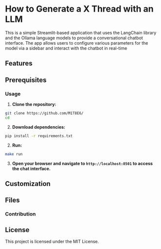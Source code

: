 # How to Generate a X Thread with an LLM

This is a simple Streamlit-based application that uses the LangChain library and the Ollama language models to provide a conversational chatbot interface. The app allows users to configure various parameters for the model via a sidebar and interact with the chatbot in real-time

## Features


## Prerequisites


### Usage

1.	**Clone the repository:**
```bash
git clone https://github.com/M1T8E6/
cd 
```

2.	**Download dependencies:**
```bash
pip install -r requirements.txt
```

2.	**Run:**
```bash
make run
```

3. **Open your browser and navigate to ```http://localhost:8501``` to access the chat interface.**

## Customization


## Files

### Contribution

## License

This project is licensed under the MIT License.
